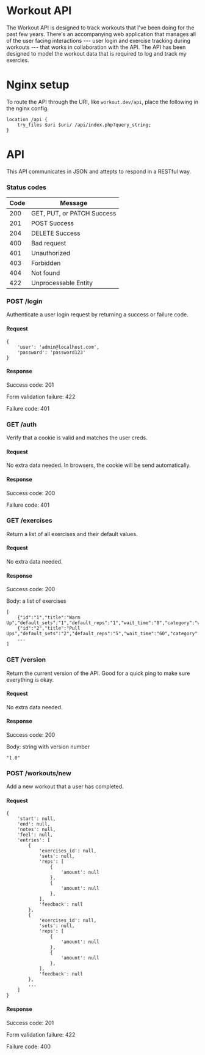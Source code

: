 # Workout API

The Workout API is designed to track workouts that I've been doing for the past few years. There's an accompanying web application that manages all of the user facing interactions --- user login and exercise tracking during workouts --- that works in collaboration with the API. The API has been designed to model the workout data that is required to log and track my exercies. 

# Nginx setup

To route the API through the URI, like `workout.dev/api`, place the following in the nginx config.

```
location /api {
    try_files $uri $uri/ /api/index.php?query_string;
}
```

# API

This API communicates in JSON and attepts to respond in a RESTful way.

### Status codes

Code | Message
---- | -------
200  | GET, PUT, or PATCH Success
201  | POST Success
204  | DELETE Success
400  | Bad request
401  | Unauthorized
403  | Forbidden
404  | Not found
422  | Unprocessable Entity

### POST /login

Authenticate a user login request by returning a success or failure code.

#### Request

```
{
    'user': 'admin@localhost.com',
    'password': 'password123'
}
```

#### Response

Success code: 201

Form validation failure: 422

Failure code: 401

### GET /auth

Verify that a cookie is valid and matches the user creds.

#### Request

No extra data needed. In browsers, the cookie will be send automatically.

#### Response

Success code: 200

Failure code: 401


### GET /exercises

Return a list of all exercises and their default values.

#### Request

No extra data needed.

#### Response

Success code: 200

Body: a list of exercises

```
[
    {"id":"1","title":"Warm Up","default_sets":"1","default_reps":"1","wait_time":"0","category":"warm"},
    {"id":"2","title":"Pull Ups","default_sets":"2","default_reps":"5","wait_time":"60","category":"pull"},
    ...
]
```

### GET /version

Return the current version of the API. Good for a quick ping to make sure everything is okay.

#### Request

No extra data needed.

#### Response

Success code: 200

Body: string with version number

```
"1.0"
```

### POST /workouts/new

Add a new workout that a user has completed.

#### Request

```
{
    'start': null,
    'end': null,
    'notes': null,
    'feel': null,
    'entries': [
        {
            'exercises_id': null,
            'sets': null,
            'reps': [
                {
                    'amount': null
                },
                {
                    'amount': null
                },
            ],
            'feedback': null
        },
        {
            'exercises_id': null,
            'sets': null,
            'reps': [
                {
                    'amount': null
                },
                {
                    'amount': null
                },
            ],
            'feedback': null
        },
        ...
    ]
}
```

#### Response

Success code: 201

Form validation failure: 422

Failure code: 400

